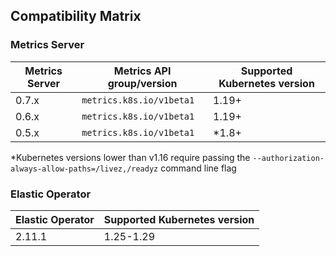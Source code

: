 ## Compatibility Matrix

### Metrics Server

| Metrics Server | Metrics API group/version | Supported Kubernetes version |
| -------------- | ------------------------- | ---------------------------- |
| 0.7.x          | `metrics.k8s.io/v1beta1`  | 1.19+                        |
| 0.6.x          | `metrics.k8s.io/v1beta1`  | 1.19+                        |
| 0.5.x          | `metrics.k8s.io/v1beta1`  | \*1.8+                       |

\*Kubernetes versions lower than v1.16 require passing the `--authorization-always-allow-paths=/livez,/readyz` command line flag

### Elastic Operator

| Elastic Operator | Supported Kubernetes version |
| ---------------- | ---------------------------- |
| 2.11.1           | 1.25-1.29                    |
